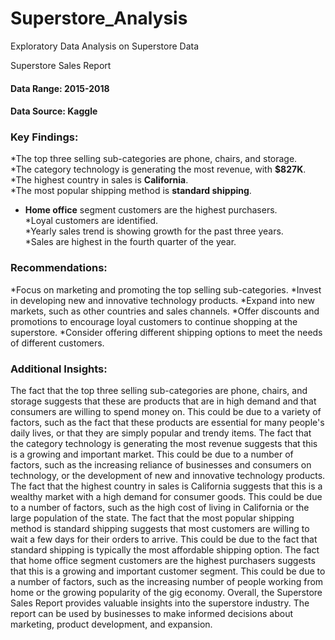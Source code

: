 # Superstore_Analysis
Exploratory Data Analysis on Superstore Data

Superstore Sales Report

#### Data Range: 2015-2018
#### Data Source: Kaggle

### Key Findings:

*The top three selling sub-categories are phone, chairs, and storage.  
*The category technology is generating the most revenue, with **$827K**.  
*The highest country in sales is **California**.  
*The most popular shipping method is **standard shipping**.  
* **Home office** segment customers are the highest purchasers.  
*Loyal customers are identified.  
*Yearly sales trend is showing growth for the past three years.  
*Sales are highest in the fourth quarter of the year.  
### Recommendations:

*Focus on marketing and promoting the top selling sub-categories.
*Invest in developing new and innovative technology products.
*Expand into new markets, such as other countries and sales channels.
*Offer discounts and promotions to encourage loyal customers to continue shopping at the superstore.
*Consider offering different shipping options to meet the needs of different customers.

### Additional Insights:

The fact that the top three selling sub-categories are phone, chairs, and storage suggests that these are products that are in high demand and that consumers are willing to spend money on. This could be due to a variety of factors, such as the fact that these products are essential for many people's daily lives, or that they are simply popular and trendy items.
The fact that the category technology is generating the most revenue suggests that this is a growing and important market. This could be due to a number of factors, such as the increasing reliance of businesses and consumers on technology, or the development of new and innovative technology products.
The fact that the highest country in sales is California suggests that this is a wealthy market with a high demand for consumer goods. This could be due to a number of factors, such as the high cost of living in California or the large population of the state.
The fact that the most popular shipping method is standard shipping suggests that most customers are willing to wait a few days for their orders to arrive. This could be due to the fact that standard shipping is typically the most affordable shipping option.
The fact that home office segment customers are the highest purchasers suggests that this is a growing and important customer segment. This could be due to a number of factors, such as the increasing number of people working from home or the growing popularity of the gig economy.
Overall, the Superstore Sales Report provides valuable insights into the superstore industry. The report can be used by businesses to make informed decisions about marketing, product development, and expansion.
